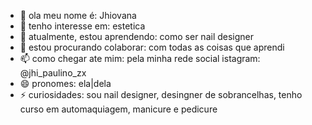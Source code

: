 - 👋 ola meu nome é: Jhiovana
- 👀 tenho interesse em: estetica
- 🌱 atualmente, estou aprendendo: como ser nail designer
- 💞️ estou procurando colaborar: com todas as coisas que aprendi
- 📫 como chegar ate mim: pela minha rede social istagram: @jhi_paulino_zx
- 😄 pronomes: ela|dela
- ⚡ curiosidades: sou nail designer, desingner de sobrancelhas, tenho curso em automaquiagem, manicure e pedicure

<!---
JhiPaulino/JhiPaulino is a ✨ special ✨ repository because its `README.md` (this file) appears on your GitHub profile.
You can click the Preview link to take a look at your changes.
--->
